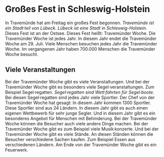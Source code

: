 # Großes Fest in Schleswig-Holstein

In Travemünde hat am Freitag ein großes Fest begonnen. 
*Travemünde ist ein Stadt·teil von Lübeck.* 
*Lübeck ist eine Stadt in Schleswig-Holstein.* Dieses Fest ist an der Ostsee. Dieses Fest heißt: Travemünder Woche. Die Travemünder Woche ist jedes Jahr. In diesem Jahr endet die Travemünder Woche am 29. Juli. Viele Menschen besuchen jedes Jahr die Travemünder Woche. Im vergangenen Jahr haben 700.000 Menschen die Travemünder Woche besucht. 

## Viele Veranstaltungen
Bei der Travemünder Woche gibt es viele Veranstaltungen. Und bei der Travemünder Woche gibt es besonders viele Segel·veranstaltungen. Zum Beispiel Segel·regatten. 
*Segel·regatten sind Wett·fahrten für Segel·boote.* Bei diesen Segel·regatten sind jedes Jahr viele Sportler. Der Chef von der Travemünder Woche hat gesagt: In diesem Jahr kommen 1300 Sportler. Diese Sportler sind aus 24 Ländern. 
In diesem Jahr gibt es auch einen eigenen Wettbewerb für sehr junge Segler. Und in diesem Jahr gibt es ein besonderes Angebot für Menschen mit Behinderung. 
Bei der Travemünder Woche können die Besucher auch viele andere Dinge machen. Bei der Travemünder Woche gibt es zum Beispiel viele Musik·konzerte. Und bei der Travemünder Woche gibt es viele Stände. An diesen Ständen können die Besucher verschiedene Sachen kaufen. Zum Beispiel Essen aus verschiedenen Ländern. Am Ende von der Travemünder Woche gibt es ein Feuerwerk. 
